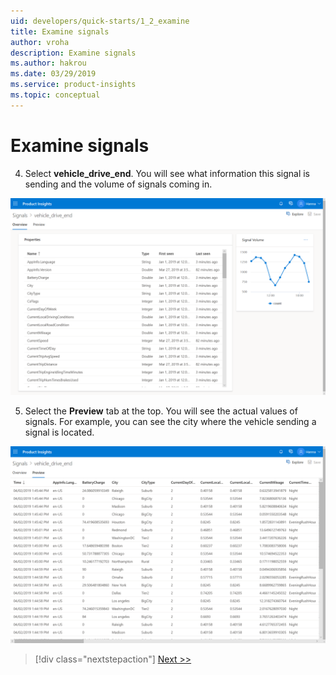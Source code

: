 ```yaml
---
uid: developers/quick-starts/1_2_examine
title: Examine signals
author: vroha
description: Examine signals
ms.author: hakrou
ms.date: 03/29/2019
ms.service: product-insights
ms.topic: conceptual
---
```


# Examine signals

4. Select **vehicle_drive_end**. You will see what information this signal is sending and the volume of signals coming in. 

![Signal details page](1_Signal_detail1.PNG)

5. Select the **Preview** tab at the top. You will see the actual values of signals. For example, you can see the city where the vehicle sending a signal is located. 

![Signal details page](1_Signal_detail2.PNG)

> [!div class="nextstepaction"]
> [Next >>](1_3_explore.md)

